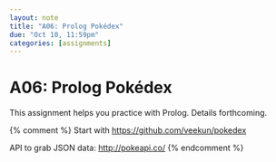 ```yaml
---
layout: note
title: "A06: Prolog Pokédex"
due: "Oct 10, 11:59pm"
categories: [assignments]
---
```


# A06: Prolog Pokédex

This assignment helps you practice with Prolog. Details forthcoming.

{% comment %}
Start with https://github.com/veekun/pokedex

API to grab JSON data: http://pokeapi.co/
{% endcomment %}



